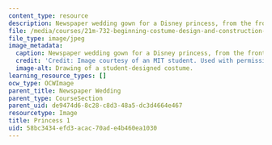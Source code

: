 ```yaml
---
content_type: resource
description: Newspaper wedding gown for a Disney princess, from the front.
file: /media/courses/21m-732-beginning-costume-design-and-construction-fall-2008/58bc3434efd3acac70ade4b460ea1030_princess1.jpg
file_type: image/jpeg
image_metadata:
  caption: Newspaper wedding gown for a Disney princess, from the front.
  credit: 'Credit: Image courtesy of an MIT student. Used with permission.'
  image-alt: Drawing of a student-designed costume.
learning_resource_types: []
ocw_type: OCWImage
parent_title: Newspaper Wedding
parent_type: CourseSection
parent_uid: de9474d6-8c28-c8d3-48a5-dc3d4664e467
resourcetype: Image
title: Princess 1
uid: 58bc3434-efd3-acac-70ad-e4b460ea1030
---
```

